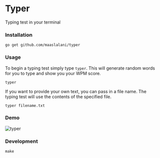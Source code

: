 # Typer

Typing test in your terminal

### Installation
```
go get github.com/maaslalani/typer
```

### Usage
To begin a typing test simply type `typer`. This will generate random words for you to type and show you your WPM score.
```
typer
```

If you want to provide your own text, you can pass in a file name. The typing test will use the contents of the specified file.
```
typer filename.txt
```

### Demo
![typer](../assets/typer.gif?raw=true)

### Development
```
make
```
